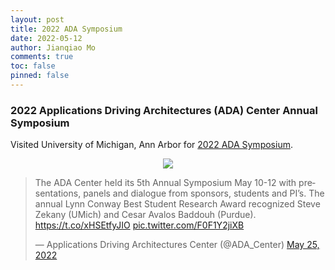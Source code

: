 ```yaml
---
layout: post
title: 2022 ADA Symposium
date: 2022-05-12
author: Jianqiao Mo
comments: true
toc: false
pinned: false
---
```

### 2022 Applications Driving Architectures (ADA) Center Annual Symposium

Visited University of Michigan, Ann Arbor for [2022 ADA Symposium](https://adacenter.org/symposium2022).

<div align="center">
<a href="https://cse.engin.umich.edu/stories/ada-center-holds-2022-symposium">
    <img src="https://cse.engin.umich.edu/wp-content/uploads/sites/2/2022/05/22-ADA-symposium-content-1536x637.jpg"/>
</a>
</div>


<blockquote class="twitter-tweet"><p lang="en" dir="ltr">The ADA Center held its 5th Annual Symposium May 10-12 with presentations, panels and dialogue from sponsors, students and PI’s. The annual Lynn Conway Best Student Research Award recognized Steve Zekany (UMich) and Cesar Avalos Baddouh (Purdue). <a href="https://t.co/xHSEtfyJIO">https://t.co/xHSEtfyJIO</a> <a href="https://t.co/F0F1Y2jiXB">pic.twitter.com/F0F1Y2jiXB</a></p>&mdash; Applications Driving Architectures Center (@ADA_Center) <a href="https://twitter.com/ADA_Center/status/1529481574575747073?ref_src=twsrc%5Etfw">May 25, 2022</a></blockquote> <script async src="https://platform.twitter.com/widgets.js" charset="utf-8"></script>